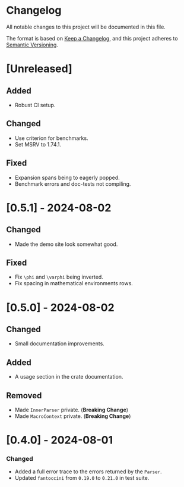 # Changelog

All notable changes to this project will be documented in this file.

The format is based on [Keep a Changelog](https://keepachangelog.com/en/1.1.0/),
and this project adheres to [Semantic Versioning](https://semver.org/spec/v2.0.0.html).

# [Unreleased]

## Added

- Robust CI setup.

## Changed

- Use criterion for benchmarks.
- Set MSRV to 1.74.1.

## Fixed

- Expansion spans being to eagerly popped.
- Benchmark errors and doc-tests not compiling.

# [0.5.1] - 2024-08-02

## Changed

- Made the demo site look somewhat good.

## Fixed

- Fix `\phi` and `\varphi` being inverted.
- Fix spacing in mathematical environments rows.

# [0.5.0] - 2024-08-02

## Changed

- Small documentation improvements.

## Added

- A usage section in the crate documentation.

## Removed

- Made `InnerParser` private. (__Breaking Change__)
- Made `MacroContext` private.  (__Breaking Change__)

# [0.4.0] - 2024-08-01

### Changed

- Added a full error trace to the errors returned by the `Parser`.
- Updated `fantoccini` from `0.19.0` to `0.21.0` in test suite.
